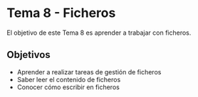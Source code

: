 # Tema 8 - Ficheros

El objetivo de este Tema 8 es aprender a trabajar con ficheros.

## Objetivos

* Aprender a realizar tareas de gestión de ficheros
* Saber leer el contenido de ficheros
* Conocer cómo escribir en ficheros
